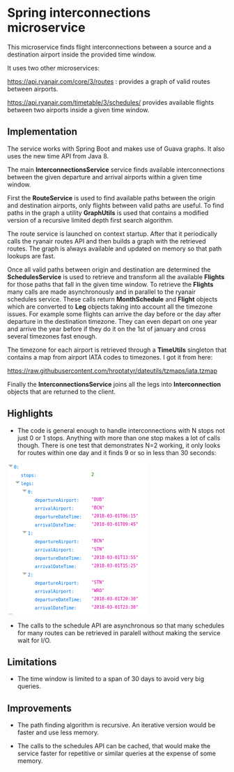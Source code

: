 # Spring interconnections microservice

This microservice finds flight interconnections between
a source and a destination airport inside the provided time window.

It uses two other microservices:

https://api.ryanair.com/core/3/routes : provides a graph of valid routes between airports.

https://api.ryanair.com/timetable/3/schedules/ provides available flights between
two airports inside a given time window.


## Implementation

The service works with Spring Boot and makes use of Guava graphs. It also
uses the new time API from Java 8.

The main **InterconnectionsService** service finds available interconnections between the given
departure and arrival airports within a given time window. 

First the **RouteService** is used to find available paths between the origin and destination airports, only
flights between valid paths are useful. To find paths in the graph a utility **GraphUtils** is used that contains
a modified version of a recursive limited depth first search algorithm.

The route service is launched on context startup. After that it periodically calls the ryanair routes API
and then builds a graph with the retrieved routes. The graph is always available and updated on
memory so that path lookups are fast.

Once all valid paths between origin and destination are determined the **SchedulesService** 
is used to retrieve and transform all the available **Flights** for those paths that fall in the given time window.
To retrieve the **Flights** many calls are made asynchronously and in parallel to the ryanair schedules service. These
calls return **MonthSchedule** and **Flight** objects which are converted to **Leg** objects taking into account all
the timezone issues. For example some flights can arrive the day before or the day after departure in the destination timezone. They can even depart on one year and arrive the year before if they do it on the 1st of january and cross several timezones fast enough. 

The timezone for each airport is retrieved through a **TimeUtils** singleton that contains a map
from airport IATA codes to timezones. I got it from here:

https://raw.githubusercontent.com/hroptatyr/dateutils/tzmaps/iata.tzmap

Finally the **InterconnectionsService** joins all the legs into **Interconnection** objects that are returned
to the client.

## Highlights

- The code is general enough to handle interconnections with N stops not just 0 or 1 stops. Anything with more than one stop makes a lot of calls though. There is one test that demonstrates N=2 working, it only looks for routes within one day and it finds 9 or so in less than 30 seconds:

![alt text](doc/2stops.png "N=2 interconnection")

- The calls to the schedule API are asynchronous so that many schedules for many routes can be retrieved in paralell without
making the service wait for I/O.

## Limitations

- The time window is limited to a span of 30 days to avoid very big queries.

## Improvements

- The path finding algorithm is recursive. An iterative version would be faster
and use less memory.

- The calls to the schedules API can be cached, that would make the service faster for repetitive
or similar queries at the expense of some memory.
